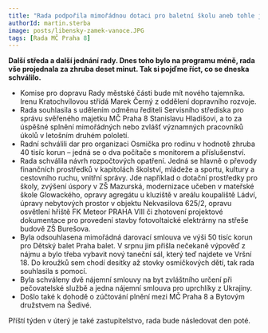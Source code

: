 ```yaml
---
title: "Rada podpořila mimořádnou dotaci pro baletní školu aneb tohle jsou páté zápisky z rady"
authorId: martin.sterba
image: posts/libensky-zamek-vanoce.JPG
tags: [Rada MČ Praha 8]
---
```


**Další středa a další jednání rady. Dnes toho bylo na programu méně, rada vše projednala za zhruba deset minut. Tak si pojďme říct, co se dneska schválilo.** 

- Komise pro dopravu Rady městské části bude mít nového tajemníka. Irenu Kratochvílovou střídá Marek Černý z oddělení dopravního rozvoje. 
- Rada souhlasila s udělením odměnu řediteli Servisního střediska pro správu svěřeného majetku MČ Praha 8 Stanislavu Hladišovi, a to za úspěšné splnění mimořádných nebo zvlášť významných pracovníků úkolů v letošním druhém pololetí. 
- Radní schválili dar pro organizaci Osmička pro rodinu v hodnotě zhruba 40 tisíc korun – jedná se o dva počítače s monitorem a příslušenství. 
- Rada schválila návrh rozpočtových opatření. Jedná se hlavně o převody finančních prostředků v kapitolách školství, mládeže a sportu, kultury a cestovního ruchu, vnitřní správy. Jde například o dotační prostředky pro školy, zvýšení úspory v ZŠ Mazurská, modernizace učeben v mateřské škole Glowackého, opravy agregátu u kluziště v areálu koupaliště Ládví, úpravy nebytových prostor v objektu Nekvasilova 625/2, opravu osvětlení hřiště FK Meteor PRAHA VIII či zhotovení projektové dokumentace pro provedení stavby fotovoltaické elektrárny na střeše budově ZŠ Burešova.
- Byla odsouhlasena mimořádná darovací smlouva ve výši 50 tisíc korun pro Dětský balet Praha balet. V srpnu jim přišla nečekaně výpověď z nájmu a bylo třeba vybavit nový taneční sál, který teď najdete ve Vršní 18. Do kroužků sem chodí desítky až stovky osmičkových dětí, tak rada souhlasila s pomocí.
- Byla schváleny dvě nájemní smlouvy na byt zvláštního určení při pečovatelské službě a jedna nájemní smlouva pro uprchlíky z Ukrajiny.
- Došlo také k dohodě o zúčtování plnění mezi MČ Praha 8 a Bytovým družstvem na Šedivé. 

Příští týden v úterý je také zastupitelstvo, rada bude následovat den poté.

